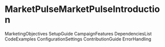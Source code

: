 # MarketPulseMarketPulseIntroduction
MarketingObjectives
SetupGuide
CampaignFeatures
DependenciesList
CodeExamples
ConfigurationSettings
ContributionGuide
ErrorHandling
